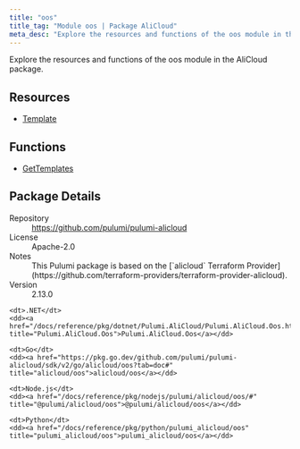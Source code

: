 ```yaml
---
title: "oos"
title_tag: "Module oos | Package AliCloud"
meta_desc: "Explore the resources and functions of the oos module in the AliCloud package."
---
```


<!-- WARNING: this file was generated by Pulumi Docs Generator. -->
<!-- Do not edit by hand unless you're certain you know what you are doing! -->

Explore the resources and functions of the oos module in the AliCloud package.

<h2 id="resources">Resources</h2>
<ul class="api">
    <li><a href="template" title="Template"><span class="symbol resource"></span>Template</a></li>
</ul>

<h2 id="functions">Functions</h2>
<ul class="api">
    <li><a href="gettemplates" title="GetTemplates"><span class="symbol function"></span>GetTemplates</a></li>
</ul>

<h2 id="package-details">Package Details</h2>
<dl class="package-details">
	<dt>Repository</dt>
	<dd><a href="https://github.com/pulumi/pulumi-alicloud">https://github.com/pulumi/pulumi-alicloud</a></dd>
	<dt>License</dt>
	<dd>Apache-2.0</dd>
	<dt>Notes</dt>
	<dd>This Pulumi package is based on the [`alicloud` Terraform Provider](https://github.com/terraform-providers/terraform-provider-alicloud).</dd>
	<dt>Version</dt>
	<dd>2.13.0</dd>
</dl>



<dl class="tabular">

    <dt>.NET</dt>
    <dd><a href="/docs/reference/pkg/dotnet/Pulumi.AliCloud/Pulumi.AliCloud.Oos.html" title="Pulumi.AliCloud.Oos">Pulumi.AliCloud.Oos</a></dd>

    <dt>Go</dt>
    <dd><a href="https://pkg.go.dev/github.com/pulumi/pulumi-alicloud/sdk/v2/go/alicloud/oos?tab=doc#" title="alicloud/oos">alicloud/oos</a></dd>

    <dt>Node.js</dt>
    <dd><a href="/docs/reference/pkg/nodejs/pulumi/alicloud/oos/#" title="@pulumi/alicloud/oos">@pulumi/alicloud/oos</a></dd>

    <dt>Python</dt>
    <dd><a href="/docs/reference/pkg/python/pulumi_alicloud/oos" title="pulumi_alicloud/oos">pulumi_alicloud/oos</a></dd>

</dl>

